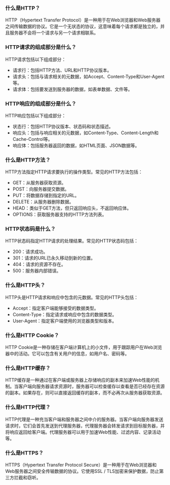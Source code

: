 ### 什么是HTTP？
HTTP（Hypertext Transfer Protocol）是一种用于在Web浏览器和Web服务器之间传输数据的协议。它是一个无状态的协议，这意味着每个请求都是独立的，并且服务器不会将一个请求与另一个请求相联系。
### HTTP请求的组成部分是什么？
HTTP请求包括以下组成部分：

- 请求行：包括HTTP方法、URL和HTTP协议版本。
- 请求头：包括与请求相关的元数据，如Accept、Content-Type和User-Agent等。
- 请求体：包括要发送到服务器的数据，如表单数据、文件等。
### HTTP响应的组成部分是什么？
HTTP响应包括以下组成部分：

- 状态行：包括HTTP协议版本、状态码和状态描述。
- 响应头：包括与响应相关的元数据，如Content-Type、Content-Length和Cache-Control等。
- 响应体：包括服务器返回的数据，如HTML页面、JSON数据等。
### 什么是HTTP方法？
HTTP方法指定HTTP请求要执行的操作类型。常见的HTTP方法包括：

- GET：从服务器获取资源。
- POST：向服务器提交数据。
- PUT：将数据存储到指定的URL。
- DELETE：从服务器删除数据。
- HEAD：类似于GET方法，但只返回响应头，不返回响应体。
- OPTIONS：获取服务器支持的HTTP方法列表。
### HTTP状态码是什么？
HTTP状态码指定HTTP请求的处理结果。常见的HTTP状态码包括：

- 200：请求成功。
- 301：请求的URL已永久移动到新的位置。
- 404：请求的资源不存在。
- 500：服务器内部错误。
### 什么是HTTP头？
HTTP头是HTTP请求和响应中包含的元数据。常见的HTTP头包括：

- Accept：指定客户端能够接受的数据类型。
- Content-Type：指定请求或响应中包含的数据类型。
- User-Agent：指定客户端使用的浏览器类型和版本。
### 什么是HTTP Cookie？
HTTP Cookie是一种存储在客户端计算机上的小文件，用于跟踪用户在Web浏览器中的活动。它可以包含有关用户的信息，如用户名、密码等。
### 什么是HTTP缓存？
HTTP缓存是一种通过在客户端或服务器上存储响应的副本来加速Web性能的机制。当客户端向服务器请求资源时，服务器可以检查缓存以查看是否已经存在资源的副本。如果存在，则可以直接返回缓存的副本，而不必再次从服务器获取资源。
### 什么是HTTP代理？
HTTP代理是一种充当客户端和服务器之间中介的服务器。当客户端向服务器发送请求时，它们会首先发送到代理服务器，代理服务器会转发请求到目标服务器，并将响应返回给客户端。代理服务器可以用于加速Web性能、过滤内容、记录活动等。
### 什么是HTTPS？
HTTPS（Hypertext Transfer Protocol Secure）是一种用于在Web浏览器和Web服务器之间安全传输数据的协议。它使用SSL / TLS加密来保护数据，防止第三方拦截和窃听。
